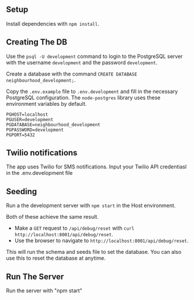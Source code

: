 ## Setup

Install dependencies with `npm install`.

## Creating The DB

Use the `psql -U development` command to login to the PostgreSQL server with the username `development` and the password `development`. 

Create a database with the command `CREATE DATABASE neighbourhood_development;`.

Copy the `.env.example` file to `.env.development` and fill in the necessary PostgreSQL configuration. The `node-postgres` library uses these environment variables by default.

```
PGHOST=localhost
PGUSER=development
PGDATABASE=neighbourhood_development
PGPASSWORD=development
PGPORT=5432
```

## Twilio notifications

The app uses Twilio for SMS notifications. Input your Twilio API credentiasl in the .env.development file

## Seeding

Run a the development server with `npm start` in the Host environment.

Both of these achieve the same result.

- Make a `GET` request to `/api/debug/reset` with `curl http://localhost:8001/api/debug/reset`.
- Use the browser to navigate to `http://localhost:8001/api/debug/reset`.

This will run the schema and seeds file to set the database. You can also use this to reset the database at anytime.

## Run The Server

Run the server with "npm start"